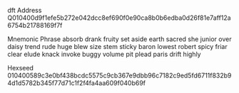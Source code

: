 dft Address
Q010400d9f1efe5b272e042dcc8ef690f0e90ca8b0b6edba0d26f81e7aff12a6754b21788169f7f

Mnemonic Phrase
absorb drank fruity set aside earth sacred she junior over daisy trend rude huge blew size stem sticky baron lowest robert spicy friar clear elude knack invoke buggy volume pit plead paris drift highly

Hexseed
010400589c3e0bf438bcdc5575c9cb367e9dbb96c7182c9ed5fd6711f832b94d1d5782b345f77d71c1f2f4fa4aa609f040b69f

